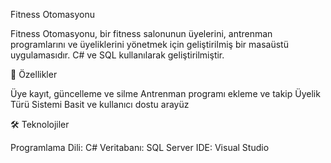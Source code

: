 Fitness Otomasyonu

Fitness Otomasyonu, bir fitness salonunun üyelerini, antrenman programlarını ve üyeliklerini yönetmek için geliştirilmiş bir masaüstü uygulamasıdır. C# ve SQL kullanılarak geliştirilmiştir.

📌 Özellikler

Üye kayıt, güncelleme ve silme
Antrenman programı ekleme ve takip
Üyelik Türü Sistemi
Basit ve kullanıcı dostu arayüz

🛠 Teknolojiler

Programlama Dili: C#
Veritabanı: SQL Server
IDE: Visual Studio
